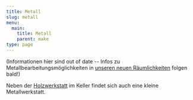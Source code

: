 ```yaml
---
title: Metall
slug: metall
menu: 
  main:
    title: Metall
    parent: make
type: page
---
```


(Informationen hier sind out of date -- Infos zu Metallbearbeitungsmöglichkeiten in [unseren neuen Räumlichkeiten](https://temporaerhaus.de/neuhaus-neuulm/) folgen bald!)

Neben der [Holzwerkstatt](/make/holz/) im Keller findet sich auch eine kleine Metallwerkstatt.
